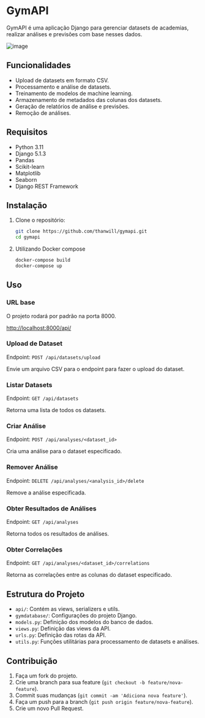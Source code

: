 # GymAPI

GymAPI é uma aplicação Django para gerenciar datasets de academias, realizar análises e previsões com base nesses dados.

![image](https://github.com/user-attachments/assets/b3861b2b-5d9e-4328-9af7-32ffa0b2da3a)


## Funcionalidades

- Upload de datasets em formato CSV.
- Processamento e análise de datasets.
- Treinamento de modelos de machine learning.
- Armazenamento de metadados das colunas dos datasets.
- Geração de relatórios de análise e previsões.
- Remoção de análises.

## Requisitos

- Python 3.11
- Django 5.1.3
- Pandas
- Scikit-learn
- Matplotlib
- Seaborn
- Django REST Framework

## Instalação

1. Clone o repositório:

   ```sh
   git clone https://github.com/thanwill/gymapi.git
   cd gymapi
   ```
2. Utilizando Docker compose

   ```sh
   docker-compose build
   docker-compose up
   ```

## Uso

### URL base

O projeto rodará por padrão na porta 8000.

<http://localhost:8000/api/>

### Upload de Dataset

Endpoint: `POST /api/datasets/upload`

Envie um arquivo CSV para o endpoint para fazer o upload do dataset.

### Listar Datasets

Endpoint: `GET /api/datasets`

Retorna uma lista de todos os datasets.

### Criar Análise

Endpoint: `POST /api/analyses/<dataset_id>`

Cria uma análise para o dataset especificado.

### Remover Análise

Endpoint: `DELETE /api/analyses/<analysis_id>/delete`

Remove a análise especificada.

### Obter Resultados de Análises

Endpoint: `GET /api/analyses`

Retorna todos os resultados de análises.

### Obter Correlações

Endpoint: `GET /api/analyses/<dataset_id>/correlations`

Retorna as correlações entre as colunas do dataset especificado.

## Estrutura do Projeto

- `api/`: Contém as views, serializers e utils.
- `gymdatabase/`: Configurações do projeto Django.
- `models.py`: Definição dos modelos do banco de dados.
- `views.py`: Definição das views da API.
- `urls.py`: Definição das rotas da API.
- `utils.py`: Funções utilitárias para processamento de datasets e análises.

## Contribuição

1. Faça um fork do projeto.
2. Crie uma branch para sua feature (`git checkout -b feature/nova-feature`).
3. Commit suas mudanças (`git commit -am 'Adiciona nova feature'`).
4. Faça um push para a branch (`git push origin feature/nova-feature`).
5. Crie um novo Pull Request.
